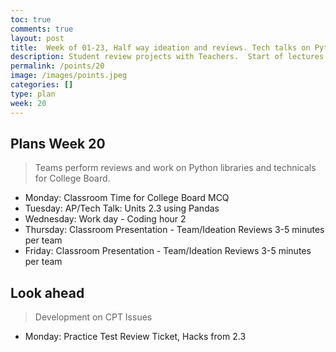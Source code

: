 ```yaml
---
toc: true
comments: true
layout: post
title:  Week of 01-23, Half way ideation and reviews. Tech talks on Python library pandas.
description: Student review projects with Teachers.  Start of lectures on data tools and correlation to College Board.
permalink: /points/20
image: /images/points.jpeg
categories: []
type: plan
week: 20
---
```


## Plans Week 20
> Teams perform reviews and work on Python libraries and technicals for College Board.
- Monday: Classroom Time for College Board MCQ
- Tuesday: AP/Tech Talk: Units 2.3 using Pandas
- Wednesday: Work day - Coding hour 2
- Thursday: Classroom Presentation - Team/Ideation Reviews 3-5 minutes per team
- Friday: Classroom Presentation - Team/Ideation Reviews 3-5 minutes per team

## Look ahead
> Development on CPT Issues
- Monday: Practice Test Review Ticket, Hacks from 2.3
